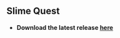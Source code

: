 ## Slime Quest

- **Download the latest release [here](https://github.com/x20surya/Glitched/releases)**
